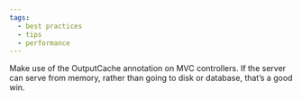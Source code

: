 ```yaml
---
tags:
  - best practices
  - tips
  - performance
---
```


Make use of the OutputCache annotation on MVC controllers. If the server can serve from memory, rather than going to disk or database, that’s a good win.
